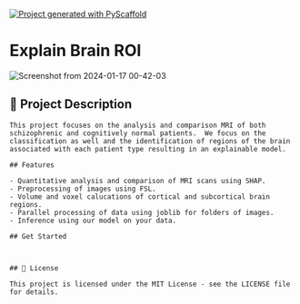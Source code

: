 <!-- These are examples of badges you might want to add to your README:
     please update the URLs accordingly

[![Built Status](https://api.cirrus-ci.com/github/<USER>/explainbrainROI.svg?branch=main)](https://cirrus-ci.com/github/<USER>/explainbrainROI)
[![ReadTheDocs](https://readthedocs.org/projects/explainbrainROI/badge/?version=latest)](https://explainbrainROI.readthedocs.io/en/stable/)
[![Coveralls](https://img.shields.io/coveralls/github/<USER>/explainbrainROI/main.svg)](https://coveralls.io/r/<USER>/explainbrainROI)
[![PyPI-Server](https://img.shields.io/pypi/v/explainbrainROI.svg)](https://pypi.org/project/explainbrainROI/)
[![Conda-Forge](https://img.shields.io/conda/vn/conda-forge/explainbrainROI.svg)](https://anaconda.org/conda-forge/explainbrainROI)
[![Monthly Downloads](https://pepy.tech/badge/explainbrainROI/month)](https://pepy.tech/project/explainbrainROI)
[![Twitter](https://img.shields.io/twitter/url/http/shields.io.svg?style=social&label=Twitter)](https://twitter.com/explainbrainROI)
-->

[![Project generated with PyScaffold](https://img.shields.io/badge/-PyScaffold-005CA0?logo=pyscaffold)](https://pyscaffold.org/)

# Explain Brain ROI

![Screenshot from 2024-01-17 00-42-03](https://github.com/CaitlynChavez/explainbrainroi/assets/28829765/73bc5678-ab8a-4921-941b-83f55f65cce8)

## 📝 Project Description

    This project focuses on the analysis and comparison MRI of both schizophrenic and cognitively normal patients.  We focus on the classification as well and the identification of regions of the brain associated with each patient type resulting in an explainable model.

    ## Features

    - Quantitative analysis and comparison of MRI scans using SHAP.
    - Preprocessing of images using FSL.
    - Volume and voxel calucations of cortical and subcortical brain regions.
    - Parallel processing of data using joblib for folders of images.
    - Inference using our model on your data.

    ## Get Started

    

    ## 📄 License

    This project is licensed under the MIT License - see the LICENSE file for details.


